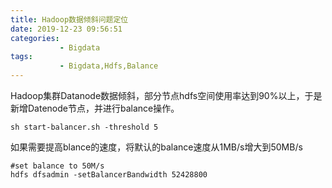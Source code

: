 ```yaml
---
title: Hadoop数据倾斜问题定位
date: 2019-12-23 09:56:51
categories: 
           - Bigdata
tags:
           - Bigdata,Hdfs,Balance
---
```

Hadoop集群Datanode数据倾斜，部分节点hdfs空间使用率达到90%以上，于是新增Datenode节点，并进行balance操作。

```shell
sh start-balancer.sh -threshold 5
```

如果需要提高blance的速度，将默认的balance速度从1MB/s增大到50MB/s

```shell
#set balance to 50M/s
hdfs dfsadmin -setBalancerBandwidth 52428800
```
